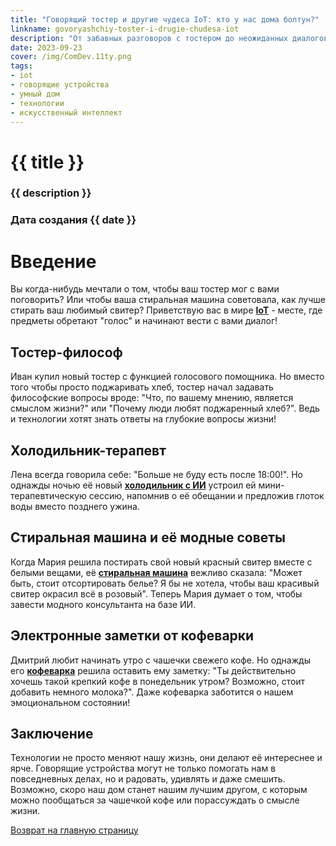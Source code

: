 ```yaml
---
title: "Говорящий тостер и другие чудеса IoT: кто у нас дома болтун?"
linkname: govoryashchiy-toster-i-drugie-chudesa-iot
description: "От забавных разговоров с тостером до неожиданных диалогов с холодильником: забавные и удивительные истории из мира IoT!"
date: 2023-09-23
cover: /img/ComDev.11ty.png
tags: 
- iot
- говорящие устройства
- умный дом
- технологии
- искусственный интеллект
---
```


# {{ title }}
### {{ description }}
### Дата создания {{ date }}

# Введение
Вы когда-нибудь мечтали о том, чтобы ваш тостер мог с вами поговорить? Или чтобы ваша стиральная машина советовала, как лучше стирать ваш любимый свитер? Приветствую вас в мире **[IoT](/)** - месте, где предметы обретают "голос" и начинают вести с вами диалог!

## Тостер-философ
Иван купил новый тостер с функцией голосового помощника. Но вместо того чтобы просто поджаривать хлеб, тостер начал задавать философские вопросы вроде: "Что, по вашему мнению, является смыслом жизни?" или "Почему люди любят поджаренный хлеб?". Ведь и технологии хотят знать ответы на глубокие вопросы жизни!

## Холодильник-терапевт
Лена всегда говорила себе: "Больше не буду есть после 18:00!". Но однажды ночью её новый **[холодильник с ИИ](/)** устроил ей мини-терапевтическую сессию, напомнив о её обещании и предложив глоток воды вместо позднего ужина. 

## Стиральная машина и её модные советы
Когда Мария решила постирать свой новый красный свитер вместе с белыми вещами, её **[стиральная машина](/)** вежливо сказала: "Может быть, стоит отсортировать белье? Я бы не хотела, чтобы ваш красивый свитер окрасил всё в розовый". Теперь Мария думает о том, чтобы завести модного консультанта на базе ИИ.

## Электронные заметки от кофеварки
Дмитрий любит начинать утро с чашечки свежего кофе. Но однажды его **[кофеварка](/)** решила оставить ему заметку: "Ты действительно хочешь такой крепкий кофе в понедельник утром? Возможно, стоит добавить немного молока?". Даже кофеварка заботится о нашем эмоциональном состоянии!

## Заключение
Технологии не просто меняют нашу жизнь, они делают её интереснее и ярче. Говорящие устройства могут не только помогать нам в повседневных делах, но и радовать, удивлять и даже смешить. Возможно, скоро наш дом станет нашим лучшим другом, с которым можно пообщаться за чашечкой кофе или порассуждать о смысле жизни.

[Возврат на главную страницу](/)
